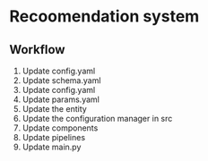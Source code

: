 # Recoomendation system

## Workflow

1. Update config.yaml
1. Update schema.yaml
1. Update config.yaml
1. Update params.yaml
1. Update the entity
1. Update the configuration manager in src
1. Update components
1. Update pipelines
1. Update main.py
